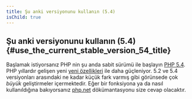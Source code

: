 ```yaml
---
title: Şu anki versiyonunu kullanın (5.4)
isChild: true
---
```


## Şu anki versiyonunu kullanın (5.4) {#use_the_current_stable_version_54_title}

Başlamak istiyorsanız PHP nin şu anda sabit sürümü ile başlayın [PHP 5.4][php-release]. PHP yıllardır gelişen yeni [yeni özellikleri](#language_highlights) ile daha güçleniyor. 5.2 ve 5.4 versiyonları arasındaki ne kadar küçük fark varmış gibi görünsede çok _büyük_ geliştirmeler içermektedir. Eğer bir fonksiyona ya da nasıl kullanıldığına bakıyorsanız [php.net][php-docs] dökümantasyonu size cevap olacaktır.

[php-release]: http://www.php.net/downloads.php
[php-docs]: http://www.php.net/manual/en/
